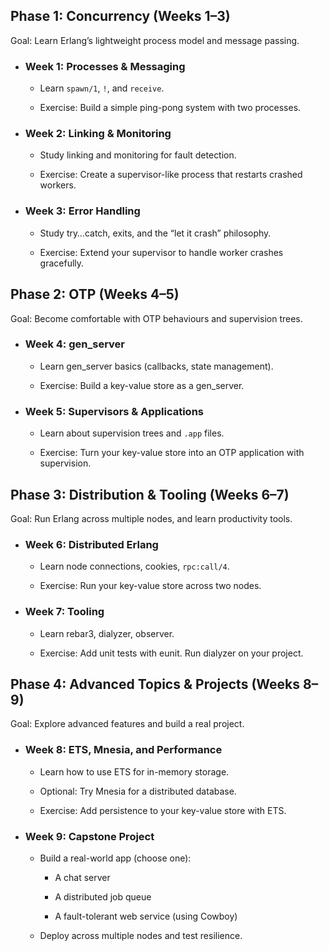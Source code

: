 ## Phase 1: Concurrency (Weeks 1–3)

Goal: Learn Erlang’s lightweight process model and message passing.

- ### Week 1: Processes & Messaging

  - Learn ``spawn/1``, ``!``, and ``receive``.

  - Exercise: Build a simple ping-pong system with two processes.

- ### Week 2: Linking & Monitoring

  - Study linking and monitoring for fault detection.

  - Exercise: Create a supervisor-like process that restarts crashed workers.

- ### Week 3: Error Handling

  - Study try…catch, exits, and the “let it crash” philosophy.

  - Exercise: Extend your supervisor to handle worker crashes gracefully.

## Phase 2: OTP (Weeks 4–5)

Goal: Become comfortable with OTP behaviours and supervision trees.

- ### Week 4: gen_server

  - Learn gen_server basics (callbacks, state management).

  - Exercise: Build a key-value store as a gen_server.

- ### Week 5: Supervisors & Applications

  - Learn about supervision trees and ``.app`` files.

  - Exercise: Turn your key-value store into an OTP application with supervision.

## Phase 3: Distribution & Tooling (Weeks 6–7)

Goal: Run Erlang across multiple nodes, and learn productivity tools.

- ### Week 6: Distributed Erlang

  - Learn node connections, cookies, ``rpc:call/4``.

  - Exercise: Run your key-value store across two nodes.

- ### Week 7: Tooling

  - Learn rebar3, dialyzer, observer.

  - Exercise: Add unit tests with eunit. Run dialyzer on your project.

## Phase 4: Advanced Topics & Projects (Weeks 8–9)

Goal: Explore advanced features and build a real project.

- ### Week 8: ETS, Mnesia, and Performance

  - Learn how to use ETS for in-memory storage.

  - Optional: Try Mnesia for a distributed database.

  - Exercise: Add persistence to your key-value store with ETS.

- ### Week 9: Capstone Project

  - Build a real-world app (choose one):

    - A chat server

    - A distributed job queue

    - A fault-tolerant web service (using Cowboy)

  - Deploy across multiple nodes and test resilience.